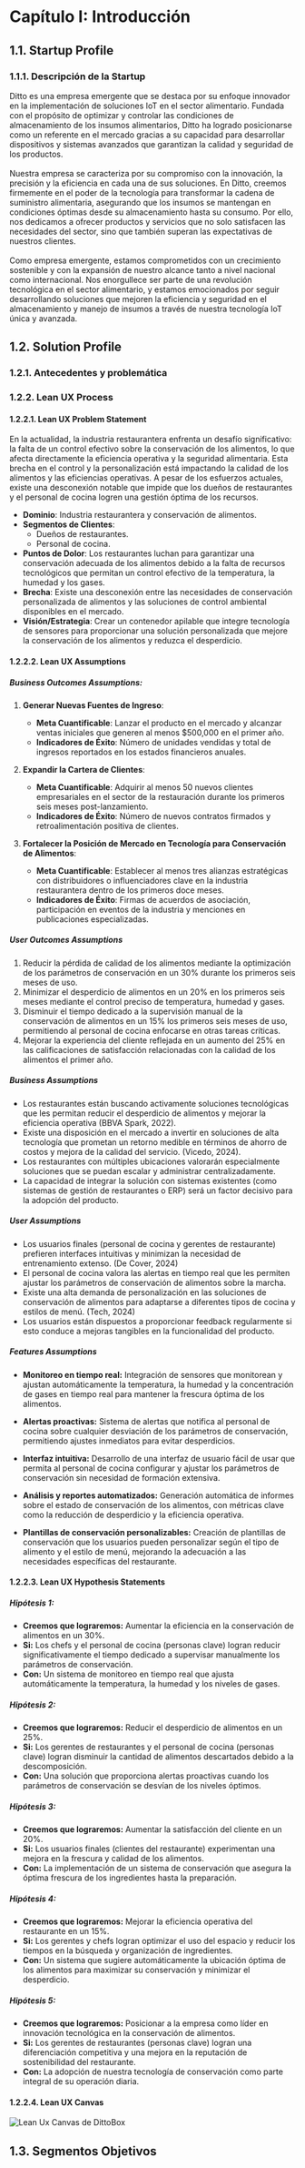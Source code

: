 # Capítulo I: Introducción

## 1.1. Startup Profile
### 1.1.1. Descripción de la Startup
Ditto es una empresa emergente que se destaca por su enfoque innovador en la implementación de soluciones IoT en el sector alimentario. Fundada con el propósito de optimizar y controlar las condiciones de almacenamiento de los insumos alimentarios, Ditto ha logrado posicionarse como un referente en el mercado gracias a su capacidad para desarrollar dispositivos y sistemas avanzados que garantizan la calidad y seguridad de los productos.<br><br>
Nuestra empresa se caracteriza por su compromiso con la innovación, la precisión y la eficiencia en cada una de sus soluciones. En Ditto, creemos firmemente en el poder de la tecnología para transformar la cadena de suministro alimentaria, asegurando que los insumos se mantengan en condiciones óptimas desde su almacenamiento hasta su consumo. Por ello, nos dedicamos a ofrecer productos y servicios que no solo satisfacen las necesidades del sector, sino que también superan las expectativas de nuestros clientes.<br><br>
Como empresa emergente, estamos comprometidos con un crecimiento sostenible y con la expansión de nuestro alcance tanto a nivel nacional como internacional. Nos enorgullece ser parte de una revolución tecnológica en el sector alimentario, y estamos emocionados por seguir desarrollando soluciones que mejoren la eficiencia y seguridad en el almacenamiento y manejo de insumos a través de nuestra tecnología IoT única y avanzada.

## 1.2. Solution Profile
### 1.2.1. Antecedentes y problemática
### 1.2.2. Lean UX Process
#### 1.2.2.1. Lean UX Problem Statement
En la actualidad, la industria restaurantera enfrenta un desafío significativo: la falta de un control efectivo sobre la conservación de los alimentos, lo que afecta directamente la eficiencia operativa y la seguridad alimentaria. 
Esta brecha en el control y la personalización está impactando la calidad de los alimentos y las eficiencias operativas. A pesar de los esfuerzos actuales, existe una desconexión notable que impide que los dueños de restaurantes y el personal de cocina logren una gestión óptima de los recursos.

- **Dominio**: Industria restaurantera y conservación de alimentos.
- **Segmentos de Clientes**:
  - Dueños de restaurantes.
  - Personal de cocina.
- **Puntos de Dolor**: Los restaurantes luchan para garantizar una conservación adecuada de los alimentos debido a la falta de recursos tecnológicos que permitan un control efectivo de la temperatura, la humedad y los gases.
- **Brecha**: Existe una desconexión entre las necesidades de conservación personalizada de alimentos y las soluciones de control ambiental disponibles en el mercado.
- **Visión/Estrategia**: Crear un contenedor apilable que integre tecnología de sensores para proporcionar una solución personalizada que mejore la conservación de los alimentos y reduzca el desperdicio.

#### 1.2.2.2. Lean UX Assumptions
##### Business Outcomes Assumptions:

1. **Generar Nuevas Fuentes de Ingreso**:
   - **Meta Cuantificable**: Lanzar el producto en el mercado y alcanzar ventas iniciales que generen al menos $500,000 en el primer año.
   - **Indicadores de Éxito**: Número de unidades vendidas y total de ingresos reportados en los estados financieros anuales.

2. **Expandir la Cartera de Clientes**:
   - **Meta Cuantificable**: Adquirir al menos 50 nuevos clientes empresariales en el sector de la restauración durante los primeros seis meses post-lanzamiento.
   - **Indicadores de Éxito**: Número de nuevos contratos firmados y retroalimentación positiva de clientes.

3. **Fortalecer la Posición de Mercado en Tecnología para Conservación de Alimentos**:
   - **Meta Cuantificable**: Establecer al menos tres alianzas estratégicas con distribuidores o influenciadores clave en la industria restaurantera dentro de los primeros doce meses.
   - **Indicadores de Éxito**: Firmas de acuerdos de asociación, participación en eventos de la industria y menciones en publicaciones especializadas.

##### User Outcomes Assumptions
1. Reducir la pérdida de calidad de los alimentos mediante la optimización de los parámetros de conservación en un 30% durante los primeros seis meses de uso.
2. Minimizar el desperdicio de alimentos en un 20% en los primeros seis meses mediante el control preciso de temperatura, humedad y gases.
3. Disminuir el tiempo dedicado a la supervisión manual de la conservación de alimentos en un 15% los primeros seis meses de uso, permitiendo al personal de cocina enfocarse en otras tareas críticas.
4. Mejorar la experiencia del cliente reflejada en un aumento del 25% en las calificaciones de satisfacción relacionadas con la calidad de los alimentos el primer año.

##### Business Assumptions
- Los restaurantes están buscando activamente soluciones tecnológicas que les permitan reducir el desperdicio de alimentos y mejorar la eficiencia operativa (BBVA Spark, 2022).
- Existe una disposición en el mercado a invertir en soluciones de alta tecnología que prometan un retorno medible en términos de ahorro de costos y mejora de la calidad del servicio. (Vicedo, 2024).
- Los restaurantes con múltiples ubicaciones valorarán especialmente soluciones que se puedan escalar y administrar centralizadamente.
- La capacidad de integrar la solución con sistemas existentes (como sistemas de gestión de restaurantes o ERP) será un factor decisivo para la adopción del producto.

##### User Assumptions
 - Los usuarios finales (personal de cocina y gerentes de restaurante) prefieren interfaces intuitivas y minimizan la necesidad de entrenamiento extenso. (De Cover, 2024) 
 - El personal de cocina valora las alertas en tiempo real que les permiten ajustar los parámetros de conservación de alimentos sobre la marcha.
 - Existe una alta demanda de personalización en las soluciones de conservación de alimentos para adaptarse a diferentes tipos de cocina y estilos de menú. (Tech, 2024)
 - Los usuarios están dispuestos a proporcionar feedback regularmente si esto conduce a mejoras tangibles en la funcionalidad del producto. 

##### Features Assumptions
- **Monitoreo en tiempo real:** Integración de sensores que monitorean y ajustan automáticamente la temperatura, la humedad y la concentración de gases en tiempo real para mantener la frescura óptima de los alimentos.
  
- **Alertas proactivas:** Sistema de alertas que notifica al personal de cocina sobre cualquier desviación de los parámetros de conservación, permitiendo ajustes inmediatos para evitar desperdicios.
  
- **Interfaz intuitiva:** Desarrollo de una interfaz de usuario fácil de usar que permita al personal de cocina configurar y ajustar los parámetros de conservación sin necesidad de formación extensiva.
  
- **Análisis y reportes automatizados:** Generación automática de informes sobre el estado de conservación de los alimentos, con métricas clave como la reducción de desperdicio y la eficiencia operativa.
  
- **Plantillas de conservación personalizables:** Creación de plantillas de conservación que los usuarios pueden personalizar según el tipo de alimento y el estilo de menú, mejorando la adecuación a las necesidades específicas del restaurante.

#### 1.2.2.3. Lean UX Hypothesis Statements
##### Hipótesis 1:
- **Creemos que lograremos:** Aumentar la eficiencia en la conservación de alimentos en un 30%.
- **Si:** Los chefs y el personal de cocina (personas clave) logran reducir significativamente el tiempo dedicado a supervisar manualmente los parámetros de conservación.
- **Con:** Un sistema de monitoreo en tiempo real que ajusta automáticamente la temperatura, la humedad y los niveles de gases.

##### Hipótesis 2:
- **Creemos que lograremos:** Reducir el desperdicio de alimentos en un 25%.
- **Si:** Los gerentes de restaurantes y el personal de cocina (personas clave) logran disminuir la cantidad de alimentos descartados debido a la descomposición.
- **Con:** Una solución que proporciona alertas proactivas cuando los parámetros de conservación se desvían de los niveles óptimos.

##### Hipótesis 3:
- **Creemos que lograremos:** Aumentar la satisfacción del cliente en un 20%.
- **Si:** Los usuarios finales (clientes del restaurante) experimentan una mejora en la frescura y calidad de los alimentos.
- **Con:** La implementación de un sistema de conservación que asegura la óptima frescura de los ingredientes hasta la preparación.

##### Hipótesis 4:
- **Creemos que lograremos:** Mejorar la eficiencia operativa del restaurante en un 15%.
- **Si:** Los gerentes y chefs logran optimizar el uso del espacio y reducir los tiempos en la búsqueda y organización de ingredientes.
- **Con:** Un sistema que sugiere automáticamente la ubicación óptima de los alimentos para maximizar su conservación y minimizar el desperdicio.

##### Hipótesis 5:
- **Creemos que lograremos:** Posicionar a la empresa como líder en innovación tecnológica en la conservación de alimentos.
- **Si:** Los gerentes de restaurantes (personas clave) logran una diferenciación competitiva y una mejora en la reputación de sostenibilidad del restaurante.
- **Con:** La adopción de nuestra tecnología de conservación como parte integral de su operación diaria.

#### 1.2.2.4. Lean UX Canvas

![Lean Ux Canvas de DittoBox](/img/LeanUXCanvas.png)


## 1.3. Segmentos Objetivos
